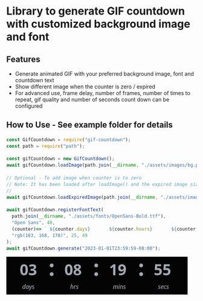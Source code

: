 # Library to generate GIF countdown with customized background image and font

## Features
* Generate animated GIF with your preferred background image, font and countdown text
* Show different image when the counter is zero / expired
* For advanced use, frame delay, number of frames, number of times to repeat, gif quality and number of seconds count down can be configured

## How to Use - See example folder for details
```js
const GifCountdown = require("gif-countdown");
const path = require("path");

const gifCountdown = new GifCountdown();
await gifCountdown.loadImage(path.join(__dirname, "./assets/images/bg.png"));

// Optional - To add image when counter is to zero
// Note: It has been loaded after loadImage() and the expired image size has to be equal to counter background image
//
await gifCountdown.loadExpiredImage(path.join(__dirname, "./assets/images/expired_image.png"));

await gifCountdown.registerFontText(
  path.join(__dirname, "./assets/fonts/OpenSans-Bold.ttf"),
  "Open Sans", 40,
  (counter)=> ` ${counter.days}       ${counter.hours}       ${counter.minutes}       ${counter.seconds}`,
  "rgb(163, 168, 178)", 25, 49
);
await gifCountdown.generate("2023-01-01T23:59:59-08:00");
```

![alt text](https://raw.githubusercontent.com/CompAndSave/gif-countdown/master/example/output/output.gif)
